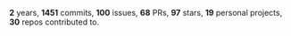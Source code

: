 **2** years, **1451** commits, **100** issues, **68** PRs, **97** stars, **19** personal projects, **30** repos contributed to.
